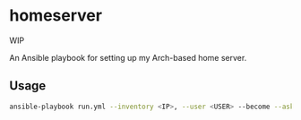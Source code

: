 # homeserver

WIP

An Ansible playbook for setting up my Arch-based home server.

## Usage

```bash
ansible-playbook run.yml --inventory <IP>, --user <USER> --become --ask-become-pass
```
